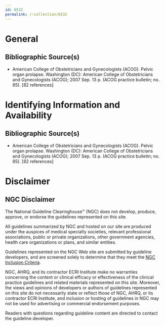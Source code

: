 ```yaml
---
id: 6532
permalink: /:collection/6532
---
```


# General

## Bibliographic Source(s)

- American College of Obstetricians and Gynecologists (ACOG). Pelvic organ prolapse. Washington (DC): American College of Obstetricians and Gynecologists (ACOG); 2007 Sep. 13 p. (ACOG practice bulletin; no. 85). [82 references]

# Identifying Information and Availability

## Bibliographic Source(s)

- American College of Obstetricians and Gynecologists (ACOG). Pelvic organ prolapse. Washington (DC): American College of Obstetricians and Gynecologists (ACOG); 2007 Sep. 13 p. (ACOG practice bulletin; no. 85). [82 references]

# Disclaimer

## NGC Disclaimer

The National Guideline Clearinghouse™ (NGC) does not develop, produce, approve, or endorse the guidelines represented on this site.

All guidelines summarized by NGC and hosted on our site are produced under the auspices of medical specialty societies, relevant professional associations, public or private organizations, other government agencies, health care organizations or plans, and similar entities.

Guidelines represented on the NGC Web site are submitted by guideline developers, and are screened solely to determine that they meet the [NGC Inclusion Criteria](/help-and-about/summaries/inclusion-criteria).

NGC, AHRQ, and its contractor ECRI Institute make no warranties concerning the content or clinical efficacy or effectiveness of the clinical practice guidelines and related materials represented on this site. Moreover, the views and opinions of developers or authors of guidelines represented on this site do not necessarily state or reflect those of NGC, AHRQ, or its contractor ECRI Institute, and inclusion or hosting of guidelines in NGC may not be used for advertising or commercial endorsement purposes.

Readers with questions regarding guideline content are directed to contact the guideline developer.


